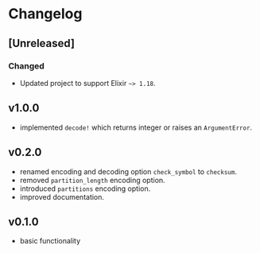# Changelog

## [Unreleased]

### Changed
- Updated project to support Elixir `~> 1.18`.

## v1.0.0

* implemented `decode!` which returns integer or raises an `ArgumentError`.

## v0.2.0

* renamed encoding and decoding option `check_symbol` to `checksum`.
* removed `partition_length` encoding option.
* introduced `partitions` encoding option.
* improved documentation.

## v0.1.0

* basic functionality
